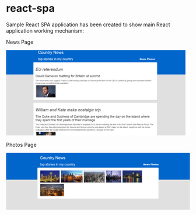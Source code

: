 # react-spa

Sample React SPA application has been created to show main React application working mechanism:


News Page

![Alt text](/screenshots/news.png?raw=true "News Page")

Photos Page

![Alt text](/screenshots/photos.png?raw=true "Photos Page")
